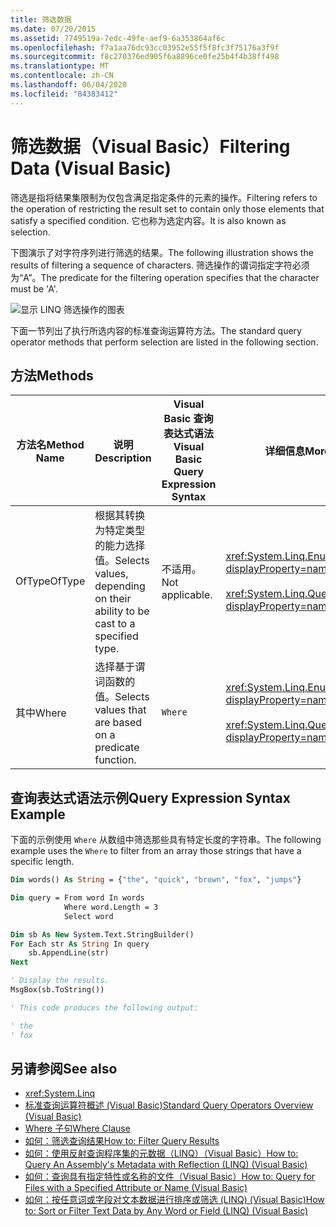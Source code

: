 ```yaml
---
title: 筛选数据
ms.date: 07/20/2015
ms.assetid: 7749519a-7edc-49fe-aef9-6a353864af6c
ms.openlocfilehash: f7a1aa76dc93cc03952e55f5f8fc3f75176a3f9f
ms.sourcegitcommit: f8c270376ed905f6a8896ce0fe25b4f4b38ff498
ms.translationtype: MT
ms.contentlocale: zh-CN
ms.lasthandoff: 06/04/2020
ms.locfileid: "84383412"
---
```

# <a name="filtering-data-visual-basic"></a><span data-ttu-id="485b0-102">筛选数据（Visual Basic）</span><span class="sxs-lookup"><span data-stu-id="485b0-102">Filtering Data (Visual Basic)</span></span>

<span data-ttu-id="485b0-103">筛选是指将结果集限制为仅包含满足指定条件的元素的操作。</span><span class="sxs-lookup"><span data-stu-id="485b0-103">Filtering refers to the operation of restricting the result set to contain only those elements that satisfy a specified condition.</span></span> <span data-ttu-id="485b0-104">它也称为选定内容。</span><span class="sxs-lookup"><span data-stu-id="485b0-104">It is also known as selection.</span></span>

<span data-ttu-id="485b0-105">下图演示了对字符序列进行筛选的结果。</span><span class="sxs-lookup"><span data-stu-id="485b0-105">The following illustration shows the results of filtering a sequence of characters.</span></span> <span data-ttu-id="485b0-106">筛选操作的谓词指定字符必须为“A”。</span><span class="sxs-lookup"><span data-stu-id="485b0-106">The predicate for the filtering operation specifies that the character must be 'A'.</span></span>

![显示 LINQ 筛选操作的图表](./media/filtering-data/linq-filter-operation.png)

<span data-ttu-id="485b0-108">下面一节列出了执行所选内容的标准查询运算符方法。</span><span class="sxs-lookup"><span data-stu-id="485b0-108">The standard query operator methods that perform selection are listed in the following section.</span></span>

## <a name="methods"></a><span data-ttu-id="485b0-109">方法</span><span class="sxs-lookup"><span data-stu-id="485b0-109">Methods</span></span>

|<span data-ttu-id="485b0-110">方法名</span><span class="sxs-lookup"><span data-stu-id="485b0-110">Method Name</span></span>|<span data-ttu-id="485b0-111">说明</span><span class="sxs-lookup"><span data-stu-id="485b0-111">Description</span></span>|<span data-ttu-id="485b0-112">Visual Basic 查询表达式语法</span><span class="sxs-lookup"><span data-stu-id="485b0-112">Visual Basic Query Expression Syntax</span></span>|<span data-ttu-id="485b0-113">详细信息</span><span class="sxs-lookup"><span data-stu-id="485b0-113">More Information</span></span>|
|-----------------|-----------------|------------------------------------------|----------------------|
|<span data-ttu-id="485b0-114">OfType</span><span class="sxs-lookup"><span data-stu-id="485b0-114">OfType</span></span>|<span data-ttu-id="485b0-115">根据其转换为特定类型的能力选择值。</span><span class="sxs-lookup"><span data-stu-id="485b0-115">Selects values, depending on their ability to be cast to a specified type.</span></span>|<span data-ttu-id="485b0-116">不适用。</span><span class="sxs-lookup"><span data-stu-id="485b0-116">Not applicable.</span></span>|<xref:System.Linq.Enumerable.OfType%2A?displayProperty=nameWithType><br /><br /> <xref:System.Linq.Queryable.OfType%2A?displayProperty=nameWithType>|
|<span data-ttu-id="485b0-117">其中</span><span class="sxs-lookup"><span data-stu-id="485b0-117">Where</span></span>|<span data-ttu-id="485b0-118">选择基于谓词函数的值。</span><span class="sxs-lookup"><span data-stu-id="485b0-118">Selects values that are based on a predicate function.</span></span>|`Where`|<xref:System.Linq.Enumerable.Where%2A?displayProperty=nameWithType><br /><br /> <xref:System.Linq.Queryable.Where%2A?displayProperty=nameWithType>|

## <a name="query-expression-syntax-example"></a><span data-ttu-id="485b0-119">查询表达式语法示例</span><span class="sxs-lookup"><span data-stu-id="485b0-119">Query Expression Syntax Example</span></span>

<span data-ttu-id="485b0-120">下面的示例使用 `Where` 从数组中筛选那些具有特定长度的字符串。</span><span class="sxs-lookup"><span data-stu-id="485b0-120">The following example uses the `Where` to filter from an array those strings that have a specific length.</span></span>

```vb
Dim words() As String = {"the", "quick", "brown", "fox", "jumps"}

Dim query = From word In words
            Where word.Length = 3
            Select word

Dim sb As New System.Text.StringBuilder()
For Each str As String In query
    sb.AppendLine(str)
Next

' Display the results.
MsgBox(sb.ToString())

' This code produces the following output:

' the
' fox
```

## <a name="see-also"></a><span data-ttu-id="485b0-121">另请参阅</span><span class="sxs-lookup"><span data-stu-id="485b0-121">See also</span></span>

- <xref:System.Linq>
- [<span data-ttu-id="485b0-122">标准查询运算符概述 (Visual Basic)</span><span class="sxs-lookup"><span data-stu-id="485b0-122">Standard Query Operators Overview (Visual Basic)</span></span>](standard-query-operators-overview.md)
- [<span data-ttu-id="485b0-123">Where 子句</span><span class="sxs-lookup"><span data-stu-id="485b0-123">Where Clause</span></span>](../../../language-reference/queries/where-clause.md)
- [<span data-ttu-id="485b0-124">如何：筛选查询结果</span><span class="sxs-lookup"><span data-stu-id="485b0-124">How to: Filter Query Results</span></span>](../../language-features/linq/how-to-filter-query-results-by-using-linq.md)
- [<span data-ttu-id="485b0-125">如何：使用反射查询程序集的元数据（LINQ）（Visual Basic）</span><span class="sxs-lookup"><span data-stu-id="485b0-125">How to: Query An Assembly's Metadata with Reflection (LINQ) (Visual Basic)</span></span>](how-to-query-an-assembly-s-metadata-with-reflection-linq.md)
- [<span data-ttu-id="485b0-126">如何：查询具有指定特性或名称的文件（Visual Basic）</span><span class="sxs-lookup"><span data-stu-id="485b0-126">How to: Query for Files with a Specified Attribute or Name (Visual Basic)</span></span>](how-to-query-for-files-with-a-specified-attribute-or-name.md)
- [<span data-ttu-id="485b0-127">如何：按任意词或字段对文本数据进行排序或筛选 (LINQ) (Visual Basic)</span><span class="sxs-lookup"><span data-stu-id="485b0-127">How to: Sort or Filter Text Data by Any Word or Field (LINQ) (Visual Basic)</span></span>](how-to-sort-or-filter-text-data-by-any-word-or-field-linq.md)
